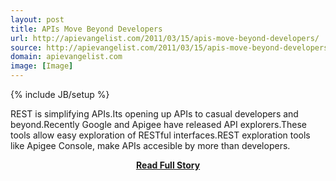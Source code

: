 ```yaml
---
layout: post
title: APIs Move Beyond Developers
url: http://apievangelist.com/2011/03/15/apis-move-beyond-developers/
source: http://apievangelist.com/2011/03/15/apis-move-beyond-developers/
domain: apievangelist.com
image: [Image]
---
```

{% include JB/setup %}<p>REST is simplifying APIs.Its opening up APIs to casual developers and beyond.Recently Google and Apigee have released API explorers.These tools allow easy exploration of RESTful interfaces.REST exploration tools like Apigee Console, make APIs accesible by more than developers.</p>
<center><p><a href="http://apievangelist.com/2011/03/15/apis-move-beyond-developers/" style='padding:25px; font-sze:18px; font-weight: bold;'>Read Full Story</a></p></center>
